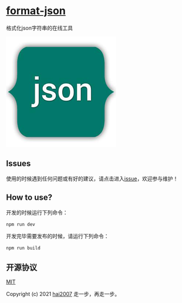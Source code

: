 # [format-json](https://hai2007.github.io/format-json/)
格式化json字符串的在线工具

<img src='./logo.png'>

## Issues
使用的时候遇到任何问题或有好的建议，请点击进入[issue](https://github.com/hai2007/format-json/issues)，欢迎参与维护！

## How to use?

开发的时候运行下列命令：

```
npm run dev
```

开发完毕需要发布的时候，请运行下列命令：

```
npm run build
```

开源协议
---------------------------------------
[MIT](https://github.com/hai2007/format-json/blob/master/LICENSE)

Copyright (c) 2021 [hai2007](https://hai2007.gitee.io/sweethome/) 走一步，再走一步。

